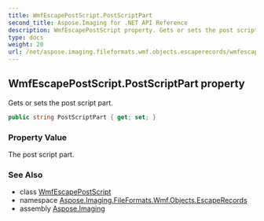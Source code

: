 ```yaml
---
title: WmfEscapePostScript.PostScriptPart
second_title: Aspose.Imaging for .NET API Reference
description: WmfEscapePostScript property. Gets or sets the post script part
type: docs
weight: 20
url: /net/aspose.imaging.fileformats.wmf.objects.escaperecords/wmfescapepostscript/postscriptpart/
---
```

## WmfEscapePostScript.PostScriptPart property

Gets or sets the post script part.

```csharp
public string PostScriptPart { get; set; }
```

### Property Value

The post script part.

### See Also

* class [WmfEscapePostScript](../)
* namespace [Aspose.Imaging.FileFormats.Wmf.Objects.EscapeRecords](../../wmfescapepostscript/)
* assembly [Aspose.Imaging](../../../)



